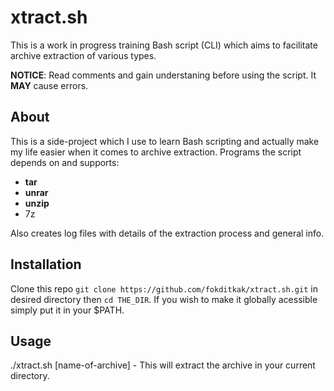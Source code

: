 # xtract.sh
This is a work in progress training Bash script (CLI) which aims to facilitate archive extraction of various types.

**NOTICE**: Read comments and gain understaning before using the script. It **MAY** cause errors.
## About
This is a side-project which I use to learn Bash scripting and actually make my life easier when it comes to archive extraction.
Programs the script depends on and supports:
* **tar**
* **unrar**
* **unzip**
* 7z

Also creates log files with details of the extraction process and general info.
## Installation
Clone this repo `git clone https://github.com/fokditkak/xtract.sh.git` in desired directory then `cd THE_DIR`.
If you wish to make it globally acessible simply put it in your $PATH.
## Usage
./xtract.sh [name-of-archive] - This will extract the archive in your current directory.
